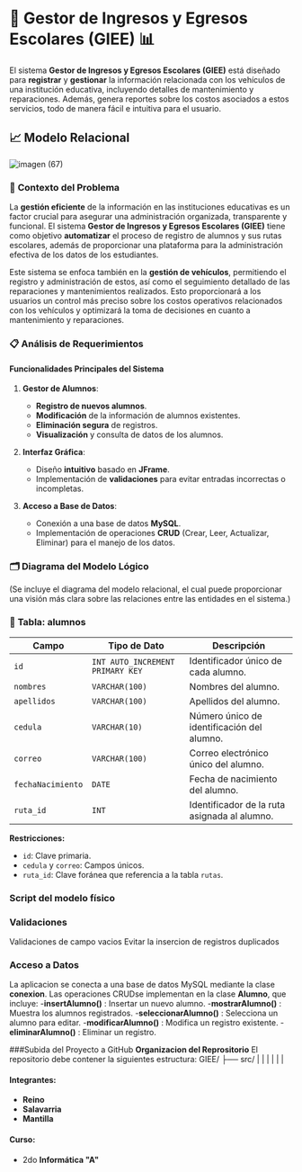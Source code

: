 # 🚗 **Gestor de Ingresos y Egresos Escolares (GIEE)** 📊

El sistema **Gestor de Ingresos y Egresos Escolares (GIEE)** está diseñado para **registrar** y **gestionar** la información relacionada con los vehículos de una institución educativa, incluyendo detalles de mantenimiento y reparaciones. Además, genera reportes sobre los costos asociados a estos servicios, todo de manera fácil e intuitiva para el usuario.

## 📈 **Modelo Relacional**
![imagen (67)](https://github.com/user-attachments/assets/f9f37a34-890a-4848-be7c-639c1dc48f77)

### 📝 **Contexto del Problema**

La **gestión eficiente** de la información en las instituciones educativas es un factor crucial para asegurar una administración organizada, transparente y funcional. El sistema **Gestor de Ingresos y Egresos Escolares (GIEE)** tiene como objetivo **automatizar** el proceso de registro de alumnos y sus rutas escolares, además de proporcionar una plataforma para la administración efectiva de los datos de los estudiantes. 

Este sistema se enfoca también en la **gestión de vehículos**, permitiendo el registro y administración de estos, así como el seguimiento detallado de las reparaciones y mantenimientos realizados. Esto proporcionará a los usuarios un control más preciso sobre los costos operativos relacionados con los vehículos y optimizará la toma de decisiones en cuanto a mantenimiento y reparaciones.

### 📋 **Análisis de Requerimientos**

#### **Funcionalidades Principales del Sistema**

1. **Gestor de Alumnos**:
   - **Registro de nuevos alumnos**.
   - **Modificación** de la información de alumnos existentes.
   - **Eliminación segura** de registros.
   - **Visualización** y consulta de datos de los alumnos.

2. **Interfaz Gráfica**:
   - Diseño **intuitivo** basado en **JFrame**.
   - Implementación de **validaciones** para evitar entradas incorrectas o incompletas.

3. **Acceso a Base de Datos**:
   - Conexión a una base de datos **MySQL**.
   - Implementación de operaciones **CRUD** (Crear, Leer, Actualizar, Eliminar) para el manejo de los datos.

### 🗂️ **Diagrama del Modelo Lógico**
(Se incluye el diagrama del modelo relacional, el cual puede proporcionar una visión más clara sobre las relaciones entre las entidades en el sistema.)

### 📝 **Tabla: alumnos**

| **Campo**         | **Tipo de Dato**    | **Descripción**                                              |
|-------------------|---------------------|--------------------------------------------------------------|
| `id`              | `INT AUTO_INCREMENT PRIMARY KEY` | Identificador único de cada alumno.                           |
| `nombres`         | `VARCHAR(100)`      | Nombres del alumno.                                           |
| `apellidos`       | `VARCHAR(100)`      | Apellidos del alumno.                                         |
| `cedula`          | `VARCHAR(10)`       | Número único de identificación del alumno.                   |
| `correo`          | `VARCHAR(100)`      | Correo electrónico único del alumno.                          |
| `fechaNacimiento` | `DATE`              | Fecha de nacimiento del alumno.                               |
| `ruta_id`         | `INT`               | Identificador de la ruta asignada al alumno.                  |

**Restricciones:**
- `id`: Clave primaria.
- `cedula` y `correo`: Campos únicos.
- `ruta_id`: Clave foránea que referencia a la tabla `rutas`.


### Script del modelo físico 


### Validaciones
Validaciones de campo vacios 
Evitar la insercion de registros duplicados 

### Acceso a Datos 
La aplicacion se conecta a una base de datos MySQL mediante la clase **conexion**. Las operaciones CRUDse implementan en la clase **Alumno**, que incluye:
-**insertAlumno()** : Insertar un nuevo alumno. 
-**mostrarAlumno()** : Muestra los alumnos registrados. 
-**seleccionarAlumno()** : Selecciona un alumno para editar.
-**modificarAlumno()** : Modifica un registro existente.
-**eliminarAlumno()** : Eliminar un registro.

###Subida del Proyecto a GitHub
**Organizacion del Reprositorio**
El repositorio debe contener la siguientes estructura:
GIEE/
├── src/
|
|
|
|
|
|














#### **Integrantes:**
- **Reino**
- **Salavarria**
- **Mantilla**

#### **Curso:**
- 2do **Informática "A"**
  
  
